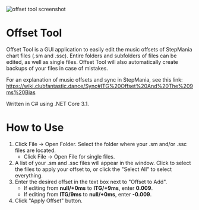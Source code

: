 ![offset tool screenshot](https://user-images.githubusercontent.com/14947235/139633921-6adb49e7-4999-4674-bcaf-6b31a01852c5.png)

# Offset Tool
Offset Tool is a GUI application to easily edit the music offsets of StepMania chart files (.sm and .ssc). Entire folders and subfolders of files can be edited, as well as single files.
Offset Tool will also automatically create backups of your files in case of mistakes.

For an explanation of music offsets and sync in StepMania, see this link: https://wiki.clubfantastic.dance/Sync#ITG%20Offset%20And%20The%209ms%20Bias

Written in C# using .NET Core 3.1.

# How to Use
1. Click File -> Open Folder. Select the folder where your .sm and/or .ssc files are located.
	- Click File -> Open File for single files.
3. A list of your .sm and .ssc files will appear in the window. Click to select the files to apply your offset to, or click the "Select All" to select everything.
4. Enter the desired offset in the text box next to "Offset to Add".
	- If editing from **null/+0ms** to **ITG/+9ms**, enter **0.009**.
	- If editing from **ITG/9ms** to **null/+0ms**, enter **-0.009**.
5. Click "Apply Offset" button.
